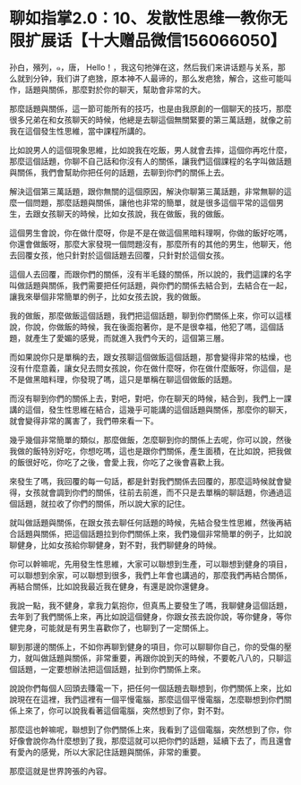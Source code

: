 # 聊如指掌2.0：10、发散性思维一教你无限扩展话【十大赠品微信156066050】

孙白，殯列，๑，唐， Hello！，我这句扡弹在这，然后我们来讲话题与关系，那么就到分钟，我们讲了疤猞，原本神不人最谛的，那么发疤猞，解合，这些可能叫作，話題與關係，那麼對於你的聊天，幫助會非常的大。

那麼話題與關係，這一節可能所有的技巧，也是由我原創的一個聊天的技巧，那麼很多兄弟在和女孩聊天的時候，他總是去聊這個無關緊要的第三萬話題，就像之前我在這個發生性思維，當中課程所講的。

比如說男人的這個現象思維，比如說我在吃飯，男人就會去摔，這個你再吃什麼，那麼這個話題，你聊不自己話和你沒有人的關係，讓我們這個課程的名字叫做話題與關係，我們會幫助你把任何的話題，去聊到你們的關係上去。

解決這個第三萬話題，跟你無關的這個原因，解決你聊第三萬話題，非常無聊的這麼一個問題，那麼話題與關係，讓他也非常的簡單，就是很多這個平常的這個男生，去跟女孩聊天的時候，比如女孩說，我在做飯，我的做飯。

這個男生會說，你在做什麼呀，你是不是在做這個黑暗料理啊，你做的飯好吃嗎，你還會做飯呀，那麼大家發現一個問題沒有，那麼所有的其他的男生，他聊天，他去回覆女孩，他只針對於這個話題去回覆，只針對於這個女孩。

這個人去回覆，而跟你們的關係，沒有半毛錢的關係，所以說的，我們這課的名字叫做話題與關係，我們需要把任何話題，與你們的關係去結合到，去結合在一起，讓我來舉個非常簡單的例子，比如女孩去說，我的做飯。

我的做飯，那麼做飯這個話題，我們把這個話題，聊到你們關係上來，你可以這樣說，你說，你做飯的時候，我在後面抱著你，是不是很幸福，他犯了嗎，這個話題，就產生了愛媚的感覺，而就進入我們今天的，這個第三層。

而如果說你只是單稱的去，跟女孩聊這個做飯這個話題，那會變得非常的枯燥，也沒有什麼意義，讓女兒去問女孩說，你在做什麼呀，你在做什麼飯呀，你這個，是不是做黑暗料理，你發現了嗎，這只是單稱在聊這個做飯的話題。

而沒有聊到你們的關係上去，對吧，對吧，你在聊天的時候，結合到，我們上一課講的這個，發生性思維在結合，這幾乎可能講的這個話題與關係，那麼你的聊天，就會變得非常的厲害了，我們帶來看一下。

幾乎幾個非常簡單的類似，那麼做飯，怎麼聊到你的關係上去呢，你可以說，然後我做的飯特別好吃，你想吃嗎，這也是跟你們關係，產生面積，在比如說，把我做的飯很好吃，你吃了之後，會愛上我，你吃了之後會喜歡上我。

來發生了嗎，我回覆的每一句話，都是針對我們關係去回覆的，那麼這時候就會變得，女孩就會調到你們的關係，往前去前進，而不只是去單稱的聊話題，你通過這個話題，就拉收了你們的關係，所以說大家的記住。

就叫做話題與關係，在跟女孩去聊任何話題的時候，先結合發生性思維，然後再結合話題與關係，把這個話題拉到你們關係上來，我們幾個非常簡單的例子，比如說聊健身，比如女孩給你聊健身，對不對，我們聊健身的時候。

你可以幹嘛呢，先用發生性思維，大家可以聯想到生產，可以聯想到健身的項目，可以聯想到余家，可以聯想到很多，我們上年會也講過的，那麼我們再結合關係，再結合關係，比如說我最近我在健身，有還是說你還健身。

我說一點，我不健身，拿我力氣抱你，但真馬上要發生了嗎，我聊健身這個話題，去年到了我們關係上來，再比如說這個健身，你跟女孩去說你說，等你健身，等你健完身，可能就是有男生喜歡你了，也聊到了一定關係上。

聊到那邊的關係上，不如你再聊到健身的項目，你可以聊聊你自己，你的受傷的壓力，就叫做話題與關係，非常重要，再跟你說到天的時候，不要乾八八的，只聊這個話題，一定要想辦法把這個話題，扯到你們關係上來。

說說你們每個人回頭去賺電一下，把任何一個話題去聯想到，你們關係上來，比如說現在在這裡，我們這裡有一個平慢電腦，那麼這個平慢電腦，怎麼聯想到你們關係上來了，你可以說我看著這個電腦，突然想到了你，對不對。

那麼這也幹嘛呢，聯想到了你們關係上來，我看到了這個電腦，突然想到了你，你好像會說你為什麼想到了我，那麼這就可以把你們的話題，延續下去了，而且還會有愛內的感覺，所以大家記住話題與關係，非常的重要。

那麼這就是世界誇張的內容。